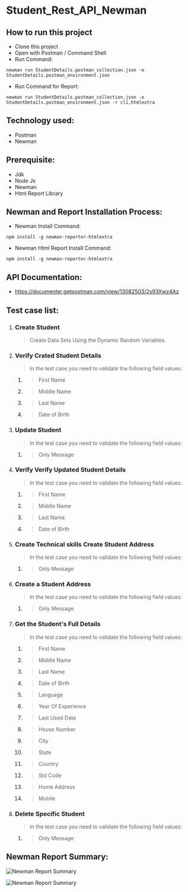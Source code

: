 # Student_Rest_API_Newman

## How to run this project
- Clone this project
- Open with Postman / Command Shell
- Run Command:  
```console 
newman run StudentDetails.postman_collection.json -e StudentDetails.postman_environment.json 
```
- Run Command for Report: 
```console 
newman run StudentDetails.postman_collection.json -e StudentDetails.postman_environment.json -r cli,htmlextra
```

## Technology used:
- Postman
- Newman

## Prerequisite:
- Jdk
- Node Js
- Newman
- Html Report Library

## Newman and Report Installation Process:
- Newman Install Command:
```console
npm install -g newman-reporter-htmlextra
```
- Newman Html Report Install Command:
```console
npm install -g newman-reporter-htmlextra
```

## API Documentation:
- https://documenter.getpostman.com/view/13082503/2s93Xwz4Az

## Test case list:
1. ### Create Student
	> Create Data Sets Using the Dynamic Random Variables.

2. ### Verify Crated Student Details
	> In the test case you need to validate the following field values:
 	1. > First Name
 	2. > Middle Name
 	3. > Last Name
 	4. > Date of Birth

3. ### Update Student
	> In the test case you need to validate the following field values:
 	1. > Only Message
4. ### Verify Verify Updated Student Details
	> In the test case you need to validate the following field values:
	1. > First Name
 	2. > Middle Name
	3. > Last Name
 	4. > Date of Birth

5. ### Create Technical skills Create Student Address
	> In the test case you need to validate the following field values:
	1. > Only Message

6. ### Create a Student Address
	> In the test case you need to validate the following field values:
	1. > Only Message

7. ### Get the Student's Full Details
	> In the test case you need to validate the following field values:
	1. > First Name
	2. > Middle Name
	3. > Last Name
	4. > Date of Birth
	5. > Language
	6. > Year Of Experience
	7. > Last Used Date
	8. > House Number
	9. > City
	10. > State
	11. > Country
	12. > Std Code
	13. > Home Address
	14. > Mobile

8. ### Delete Specific Student
	> In the test case you need to validate the following field values:
	1. > Only Message

## Newman Report Summary:
![Newman Report Summary](https://github.com/rubelhosainsqa/Rest_API_Testing_For_Student_Details/assets/119733194/c98ded19-28a9-48a1-a749-822f856439d8)


![Newman Report Summary](https://github.com/rubelhosainsqa/Rest_API_Testing_For_Student_Details/assets/119733194/6c690590-9643-4371-843b-07526ec413e8)

